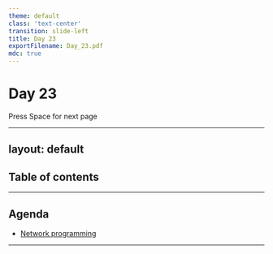 ```yaml
---
theme: default
class: 'text-center'
transition: slide-left
title: Day 23
exportFilename: Day_23.pdf
mdc: true
---
```


# Day 23


<div class="pt-13">
  <span @click="$slidev.nav.next" class="px-2 py-1 rounded cursor-pointer" flex="~ justify-center items-center gap-2" hover="bg-white bg-opacity-10">
    Press Space for next page <div class="i-carbon:arrow-right inline-block"></div>
  </span>
</div>

---
layout: default
---

## Table of contents

<Toc columns=3></Toc>

---

## Agenda

- [Network programming](https://beej.us/guide/bgnet/html/)

---


